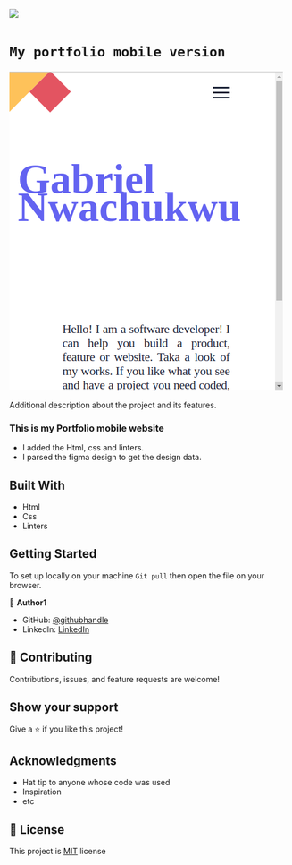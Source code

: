 ![](https://img.shields.io/badge/Microverse-blueviolet)

# `My portfolio mobile version`


![screenshot](images/my-portfolio-1.png)

Additional description about the project and its features.

### This is my Portfolio mobile website
 - I added the Html, css and linters.
 - I parsed the figma design to get the design data.

## Built With

- Html
- Css
- Linters


## Getting Started

To set up locally on your machine `Git pull` then open the file on your browser.





👤 **Author1**

- GitHub: [@githubhandle](https://github.com/gabrielcoder247)
- LinkedIn: [LinkedIn](https://www.linkedin.com/in/gabriel-nwachukwu-209613173/)

## 🤝 Contributing

Contributions, issues, and feature requests are welcome!

## Show your support

Give a ⭐️ if you like this project!

## Acknowledgments

- Hat tip to anyone whose code was used
- Inspiration
- etc

## 📝 License

This project is [MIT](MIT.md) license
